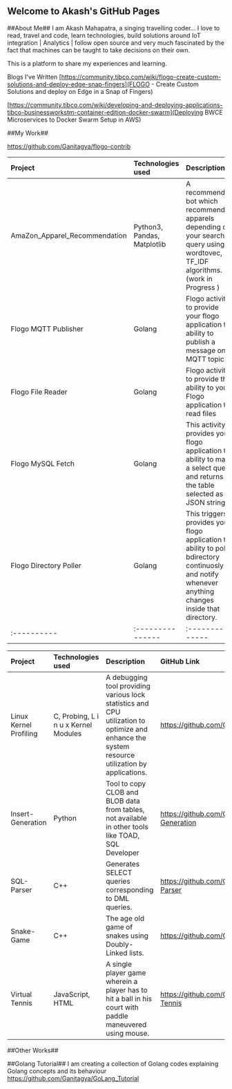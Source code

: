 ## Welcome to Akash's GitHub Pages

##About Me##
I am Akash Mahapatra, a singing travelling coder... I love to read, travel and code, learn technologies, build solutions around IoT integration | Analytics | follow open source and very much fascinated by the fact that machines can be taught to take decisions on their own.

This is a platform to share my experiences and learning.

Blogs I've Written
[https://community.tibco.com/wiki/flogo-create-custom-solutions-and-deploy-edge-snap-fingers](FLOGO - Create Custom Solutions and deploy on Edge in a Snap of Fingers)

[https://community.tibco.com/wiki/developing-and-deploying-applications-tibco-businessworkstm-container-edition-docker-swarm](Deploying BWCE Microservices to Docker Swarm Setup in AWS)

##My Work##

https://github.com/Ganitagya/flogo-contrib


| Project   |  Technologies used  |  Description    |   GitHub Link   |
|:----------|  :---------------| :---------------|:---------------|
|AmaZon_Apparel_Recommendation|  Python3, Pandas, Matplotlib| A recommending bot which recommends apparels depending on your search query using wordtovec, TF_IDF algorithms. (work in Progress )|https://github.com/Ganitagya/Applied-Artificial-Intellegence/tree/master/Applied_AI_UseCases/AmaZon_Apparel_Recommendation|
|Flogo MQTT Publisher|  Golang | Flogo activity to provide your flogo application the ability to publish a message on MQTT topic.|https://github.com/Ganitagya/flogo-contrib/tree/master/activity/MQTT_noCert </br> https://github.com/Ganitagya/flogo-contrib/tree/master/activity/MQTT_Pub_TLS |
|Flogo File Reader |  Golang| Flogo activity to provide the ability to your Flogo application to read files|https://github.com/Ganitagya/flogo-contrib/tree/master/activity/ReadFile|
|Flogo MySQL Fetch| Golang | This activity provides your flogo application the ability to make a select query and returns the table selected as a JSON string.|https://github.com/Ganitagya/flogo-contrib/tree/master/activity/mySQLFetch|
|Flogo Directory Poller|  Golang |This triggers provides your flogo application the ability to poll a bdirectory continuosly and notify whenever anything changes inside that directory.|https://github.com/Ganitagya/Custom_flogo_activity/tree/master/dirpoll|
|:----------|  :---------------| :---------------|:---------------|


| Project   |  Technologies used  |  Description    |   GitHub Link   |
|:----------|  :---------------| :---------------|:---------------|
| Linux Kernel Profiling|C, Probing, L i n u x Kernel Modules|A debugging tool providing various lock statistics and CPU utilization to optimize and enhance the system resource utilization by applications. | https://github.com/Ganitagya/Lockstat |
| Insert-Generation |Python |Tool to copy CLOB and BLOB data from tables, not available in other tools like TOAD, SQL Developer| https://github.com/Ganitagya/Insert-Generation |        
| SQL-Parser|C++ |Generates SELECT queries corresponding to DML queries.| https://github.com/Ganitagya/SQL-Parser |
| Snake-Game  |C++ |The age old game of snakes using Doubly-Linked lists.| https://github.com/Ganitagya/Snake | 
| Virtual Tennis|JavaScript, HTML| A single player game wherein a player has to hit a ball in his court with paddle maneuvered using mouse. | https://github.com/Ganitagya/Virtual-Tennis |


##Other Works##

##Golang Tutorial##
I am creating a collection of Golang codes explaining Golang concepts and its behaviour
https://github.com/Ganitagya/GoLang_Tutorial
